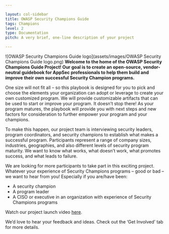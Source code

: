 ```yaml
---

layout: col-sidebar
title: OWASP Security Champions Guide
tags: Champions
level: 2
type: Documentation
pitch: A very brief, one-line description of your project

---
```

![OWASP Security Champions Guide logo](assets/images/OWASP Security Champions Guide logo.png)
**Welcome to the home of the OWASP Security Champions Guide Project! Our goal is to create an open-source, vendor-neutral guidebook for AppSec professionals to help them build and improve their own successful Security Champion programs.**

One size will not fit all – so this playbook is designed for you to pick and choose the elements your organization can adopt or leverage to create your own customized program. We will provide customizable artifacts that can be used to start or improve your program. It doesn’t stop there! As your program matures, the playbook will provide you with next steps and new factors for consideration to further empower your program and your champions.

To make this happen, our project team is interviewing security leaders, program coordinators, and security champions to establish what makes a successful program. Participants represent a range of company sizes, industries, geographies, and also different levels of security program maturity. We want to know what works, what doesn’t work, what promotes success, and what leads to failure.

We are looking for more participants to take part in this exciting project. Whatever your experience of Security Champions programs – good or bad – we want to hear from you! Especially if you are/have been:
  - A security champion
  - A program leader
  - A CISO or executive in an organization with experience of Security Champions programs

Watch our project launch video [here](https://www.youtube.com/watch?v%3D18Zgq9qB1NA).

We’d love to hear your feedback and ideas. Check out the ‘Get Involved’ tab for more details.
